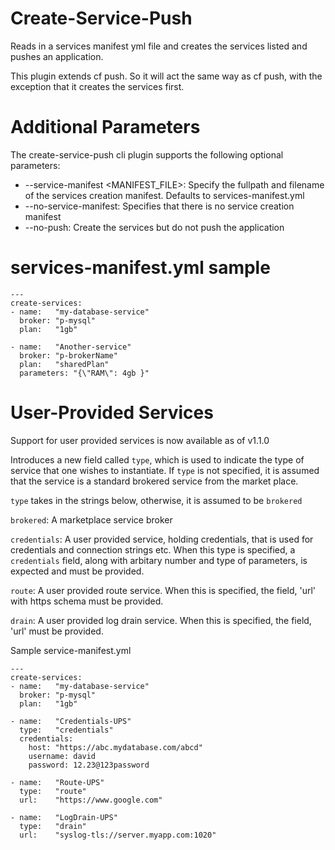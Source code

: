 # Create-Service-Push

Reads in a services manifest yml file and creates the services listed and pushes 
an application.

This plugin extends cf push. So it will act the same way as cf push, with the exception
that it creates the services first.

# Additional Parameters
The create-service-push cli plugin supports the following optional parameters:

 * --service-manifest <MANIFEST_FILE>: Specify the fullpath and filename of the services creation manifest.  Defaults to services-manifest.yml
 * --no-service-manifest:              Specifies that there is no service creation manifest
 * --no-push:                          Create the services but do not push the application

# services-manifest.yml sample
```
---
create-services:
- name:   "my-database-service"
  broker: "p-mysql"
  plan:   "1gb"

- name:   "Another-service"
  broker: "p-brokerName"
  plan:   "sharedPlan"
  parameters: "{\"RAM\": 4gb }"
```

# User-Provided Services
Support for user provided services is now available as of v1.1.0

Introduces a new field called `type`, which is used to indicate the type of service
that one wishes to instantiate.  If `type` is not specified, it is assumed that the service
is a standard brokered service from the market place.

`type` takes in the strings below, otherwise, it is assumed to be `brokered`

`brokered`:  A marketplace service broker

`credentials`: A user provided service, holding credentials, that is used for credentials and connection strings etc.  When this type is specified, a `credentials` field, along with arbitary number and type of parameters, is expected and must be provided.

`route`: A user provided route service. When this is specified, the field, 'url' with https schema must be provided.

`drain`: A user provided log drain service. When this is specified, the field, 'url' must be provided.


Sample service-manifest.yml
```
---
create-services:
- name:   "my-database-service"
  broker: "p-mysql"
  plan:   "1gb"
  
- name:   "Credentials-UPS"
  type:   "credentials"
  credentials:
    host: "https://abc.mydatabase.com/abcd"
    username: david
    password: 12.23@123password
    
- name:   "Route-UPS"
  type:   "route"
  url:    "https://www.google.com"
  
- name:   "LogDrain-UPS"
  type:   "drain"
  url:    "syslog-tls://server.myapp.com:1020"
  ```
